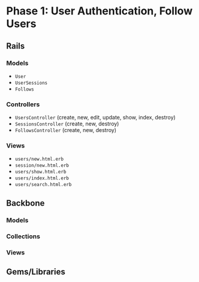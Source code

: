 # Phase 1: User Authentication, Follow Users

## Rails
### Models
* `User`
* `UserSessions`
* `Follows`


### Controllers
* `UsersController` (create, new, edit, update, show, index, destroy)
* `SessionsController` (create, new, destroy)
* `FollowsController` (create, new, destroy)

### Views
* `users/new.html.erb`
* `session/new.html.erb`
* `users/show.html.erb`
* `users/index.html.erb`
* `users/search.html.erb`

## Backbone
### Models

### Collections

### Views

## Gems/Libraries

